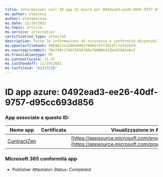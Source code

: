 ```yaml
---
title: Informazioni sull'ID app di Azure per 0492ead3-ee26-40df-9757-d95cc693d856
ms.author: elmalova
author: elenamalova
ms.date: 11/29/2021
ms.topic: article
ms.service: attestation
certification_type: attested
description: Tutte le informazioni di sicurezza e conformità disponibili per 0492ead3-ee26-40df-9757-d95cc693d856.
ms.openlocfilehash: 58b9dc22a28b444b2f9d02fdff3813fc7efb1b79
ms.sourcegitcommit: 79e749c1746f3658789e7b080e413be97883abef
ms.translationtype: MT
ms.contentlocale: it-IT
ms.lasthandoff: 11/29/2021
ms.locfileid: "61217210"
---
```

# <a name="azure-app-id-0492ead3-ee26-40df-9757-d95cc693d856"></a>ID app azure: 0492ead3-ee26-40df-9757-d95cc693d856


### <a name="apps-associated-with-this-id"></a>App associate a questo ID:
| **Nome app** | **Certificata** | **Visualizzazione in AppSource** |
|--------------|---------------|-----------------------|
| [ContractZen](https://docs.microsoft.com/microsoft-365-app-certification/forward/WA200001389) |  | [https://appsource.microsoft.com/product/office/WA200001389](https://appsource.microsoft.com/product/office/WA200001389) |

### <a name="microsoft-365-app-compliance-status"></a>Microsoft 365 conformità app
- Publisher Attestaton Status: Completed
